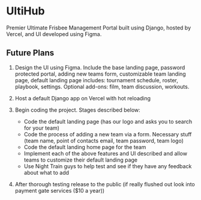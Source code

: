 # UltiHub
Premier Ultimate Frisbee Management Portal built using Django, hosted by Vercel, and UI developed using Figma.

## Future Plans
1. Design the UI using Figma. Include the base landing page, password protected portal, adding new teams form, 
customizable team landing page, default landing page includes: tournament schedule, roster, playbook, settings. Optional add-ons:
film, team discussion, workouts.

2. Host a default Django app on Vercel with hot reloading

3. Begin coding the project. Stages described below:
    - Code the default landing page (has our logo and asks you to search for your team)
    - Code the process of adding a new team via a form. Necessary stuff (team name, point of contacts email, team password, team logo)
    - Code the default landing home page for the team
    - Implement each of the above features and UI described and allow teams to customize their default landing page
    - Use Night Train guys to help test and see if they have any feedback about what to add

4. After thorough testing release to the public (if really flushed out look into payment gate services ($10 a year))